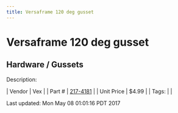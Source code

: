 ```yaml
---
title: Versaframe 120 deg gusset
---
```


# Versaframe 120 deg gusset
## Hardware / Gussets
Description: 	 

| Vendor | Vex | 
| Part # | [217-4181](http://www.vexrobotics.com/vexpro/versaframe/versaframegussetsandmounts.html) | 
| Unit Price | $4.99 | 
| Tags: |  | 

Last updated: Mon May 08 01:01:16 PDT 2017